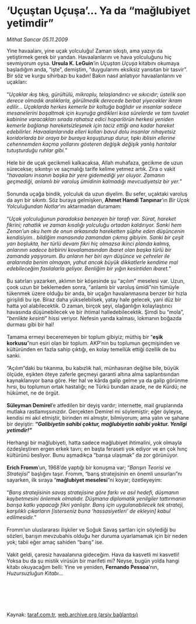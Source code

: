 # ‘Uçuştan Uçuşa’... Ya da “mağlubiyet yetimdir”

*Mithat Sancar 05.11.2009*

<div class="taraf_structure_2col_1zq">
<div class="margen_n">



 <p>Yine havaalanı, yine uçak yolculuğu! Zaman sıkıştı, ama yazıyı da yetiştirmek gerek bir yandan. Havaalanlarını ve hava yolculuğunu hiç sevmiyorum oysa. <b>Ursula K. LeGuin</b>’in <i>Uçuştan Uçuşa</i> kitabını okumaya başladığım anda, “işte”, demiştim, “duygularımı eksiksiz yansıtan bir tasvir”. Bir söz ve kurgu sihirbazı bu kadın! Bakın nasıl anlatıyor havaalanlarını ve uçakları: <br/><br/>“<i>Uçaklar ıkış tıkış, gürültülü, mikroplu, telaşlandırıcı ve sıkıcıdır; üstelik son derece olmadık aralıklarla, görülmedik derecede berbat yiyecekler ikram edilir... Uçaklarda herkes kemerle bir koltuğa bağlıdır ve insanlar sadece mesanelerini boşaltmak için kuyruğa girdikleri kısa sürelerde ve tam tuvalet kabinine varacakları sırada rahatsız edici hoparlörün herkesi yeniden kemerle bağlanıp hareketsizleşmek için taciz ettiği ana kadar hareket edebilirler. Havaalanlarında elleri kolları bavul dolu insanlar nihayetsiz koridorlarda bir oraya bir buraya koşuşturup durur, tıpkı iblisin ellerine cehennemden kaçma yollarını gösteren değişik değişik yanlış haritalar tutuşturduğu ruhlar gibi.</i>” <br/><br/>Hele bir de uçak gecikmeli kalkacaksa, Allah muhafaza, gecikme de uzun sürecekse; sıkıntıyı ve saçmalığı tarife kelime yetmez artık. Zira o vakit “<i>havaalanı insanın başka bir yere gidemediği yer oluyor. Zamanın geçmediği, anlamlı bir varoluş ümidinin kalmadığı mevcudiyetsiz bir yer.</i>” <br/><br/>Sonunda uçağa bindik, yolculuk da uzun diyelim. Bu sefer, uçaktaki varoluş da ayrı bir sıkıntı. Söz buraya gelmişken, <b>Ahmet Hamdi Tanpınar</b>’ın <i>Bir Uçak Yolculuğundan Notlar</i>’ını aktarmadan duramam: <br/><br/>“<i>Uçak yolculuğunun paradoksa benzeyen bir tarafı var. Sürat, hareket fikrini; rahatlık ve zaman kısalığı yolculuğu ortadan kaldırıyor. Sanki hem Zenon’un oku hem de onun arkasında hareketten şüphe eden düşüncenin kendisiyim.. bildiğim manasında zamandan çıkmış gibiyim. Sanki bir çeşit yarı boşlukta, her türlü devam fikri hiç olmazsa ikinci planda kalmış, anlarının sadece birbirini kovalamasından ibaret olan başka türlü bir zamanda yaşıyorum. Bu anların her biri ayrı düşünce ve çehreler ile aralarında benim olmayan, yahut ancak büyük dikkatlerle kendime mal edebileceğim fasılalarla geliyor. Benliğim bir yığın kesintiden ibaret.</i>” <br/><br/>Bu satırları yazarken, aklımın bir köşesinde şu “açılım” meselesi var. Uzun, çook uzun bir beklemeden sonra, “anlamlı bir varoluş ümidi”nin tümüyle tükenmek üzere olduğu bir anda, bir uçağın havalanmasına benzer bir hızla girişildi bu işe. Biraz daha yükselebilsek, yatay hale gelecek, yani düz bir hatta yol alabilecektik. O zaman, birçok şeyi, olağanlığın kolaylaştırıcı havasında düşünebilecek ve bir ihtimal halledebilecektik. Şimdi bu “mola”, “<i>benlikte kesinti</i>” hissi veriyor. Nefesin yarıda kalması, lokmanın boğazda durması gibi bir hal! <br/><br/>Tamama ermeyi beceremeyen bir toplum gibiyiz; müthiş bir “<b>eşik korkusu</b>”nun esiri olan bir toplum. AKP’nin bu toplumun geçmişinden ve kültüründen en fazla sahip çıktığı, en kolay temellük ettiği özellik de bu sanki. <br/><br/>“Açılım”daki bu tıkanma, bu kabızlık hali, münhasıran değilse bile, büyük ölçüde, eşikten öteye zaferle geçmeyi garanti altına alma saplantısından kaynaklanıyor bana göre. Her hal ve kârda galip gelme ya da galip görünme hırsı, bu toplumun ortak hastalığı; ne Türkü bundan azade, ne de Kürdü; ne hükümet, ne de örgüt. <b><br/><br/>Süleyman Demirel</b>’e atfedilen bir deyiş vardır; internette, mail gruplarında mutlaka rastlamışsınızdır. Gerçekten Demirel mi söylemiştir; eğer öyleyse, kendisi mi akıl etmiştir, birinden mi almıştır, bilmiyorum; ama yalın ve şahane bir deyiştir: <b><i>“Galibiyetin sahibi çoktur, mağlubiyetin sahibi yoktur. Yenilgi yetimdir!”</i></b> <br/><br/>Herhangi bir mağlubiyeti, hatta sadece mağlubiyet ihtimalini, yok olmayla özdeşleştiren ergen erkek tavrı; en başta feraseti yok ediyor ve en çok hınç kültürünü besliyor. Bunu aşmadıkça “barışa ulaşmak” da zor görünüyor.<b> <br/><br/>Erich Fromm</b>’un, 1968’de yaptığı bir konuşma var; “<i>Barışın Teorisi ve Stratejisi</i>” başlığını taşır. Fromm, “barış stratejisinin en önemli unsurları”nı sayarken, ilk sıraya “<b>mağlubiyet meselesi</b>”ni koyar; özetleyeyim: <br/><br/>“<i>Barış stratejisinin savaş stratejisine göre farkı ve asıl hedefi, düşmanın kaybetmesini önlemek olmalıdır. Düşmana diplomatik yenilgiler tattırmanın barışa katkı yapacağı fikri yanlıştır. Barış için uygulanabilecek tek strateji, karşılıklı çıkarların [isterseniz buna ‘hassasiyetleri’ de ekleyin] kabul edilmesidir.</i>” <br/><br/>Fromm’un uluslararası ilişkiler ve Soğuk Savaş şartları için söylediği bu sözleri, barışın mevzubahis olduğu her duruma uyarlamamak için bir neden yok; tabii eğer amaç sahiden “barış” ise. <br/><br/>Vakit geldi, çaresiz havaalanına gideceğim. Hava da kasvetli mi kasvetli! Yoksa bu da şu mistik virüsün bir marifeti mi? Neyse, bugün yolda hangi kitabı okuyacağım belli: Yine ve yeniden, <b>Fernando Pessoa</b>’nın, <i>Huzursuzluğun Kitabı</i>...</p>
<br/>
<br/>
<br/>



<br/>


<div id="taraf_not">
</div>

</div>


</div>

Kaynak: [taraf.com.tr](http://taraf.com.tr:80/makale/8320.htm), [web.archive.org (arşiv bağlantısı)](http://web.archive.org/web/20100123013652/http://taraf.com.tr:80/makale/8320.htm)

